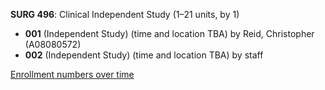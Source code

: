 **SURG 496**: Clinical Independent Study (1–21 units, by 1)

- **001** (Independent Study) (time and location TBA) by Reid, Christopher (A08080572)
- **002** (Independent Study) (time and location TBA) by staff

[Enrollment numbers over time](./SURG496.tsv)
